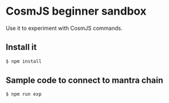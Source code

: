 # CosmJS beginner sandbox

Use it to experiment with CosmJS commands.

## Install it

```sh
$ npm install
```

## Sample code to connect to mantra chain

```sh
$ npm run exp
```